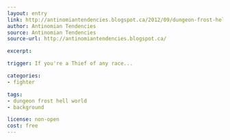 ```yaml
---
layout: entry
link: http://antinomiantendencies.blogspot.ca/2012/09/dungeon-frost-hell-world-part-eleven.html
author: Antinomian Tendencies
source: Antinomian Tendencies
source-url: http://antinomiantendencies.blogspot.ca/

excerpt:

trigger: If you're a Thief of any race...

categories:
- fighter

tags:
- dungeon frost hell world
- background

license: non-open
cost: free
---
```

